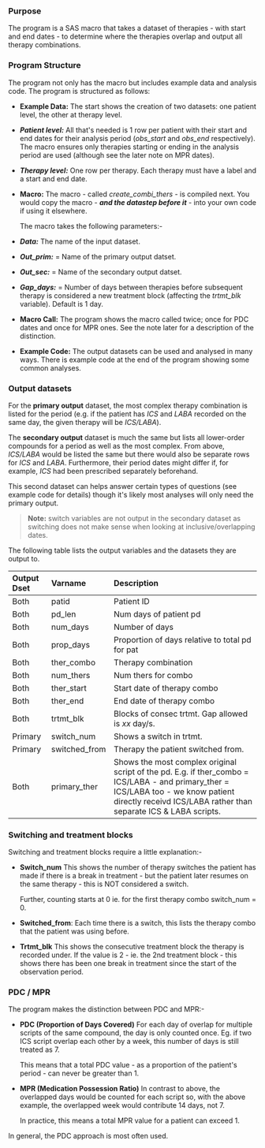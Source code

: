 ### Purpose

The program is a SAS macro that takes a dataset of therapies - with start and end dates - to determine where the therapies overlap and output all therapy combinations.  

### Program Structure
The program not only has the macro but includes example data and analysis code.  The program is structured as follows:

+ **Example Data:**  The start shows the creation of two datasets: one patient level, the other at therapy level.

 + ***Patient level:*** All that's needed is 1 row per patient with their start and end dates for their analysis period (*obs_start* and *obs_end* respectively).
 The macro ensures only therapies starting or ending in the analysis period are used (although see the later note on MPR dates).

 + ***Therapy level:***  One row per therapy.  Each therapy must have a label and a start and end date.

+ **Macro:**  The macro - called *create_combi_thers* - is compiled next.  You would copy the macro - ***and the datastep before it*** - into your own code if using it elsewhere.
  
  The macro takes the following parameters:-
 + ***Data:*** The name of the input dataset.
 + ***Out_prim:*** = Name of the primary output datset.
 + ***Out_sec:*** = Name of the secondary output datset.
 + ***Gap_days:*** = Number of days between therapies before subsequent therapy is considered a new treatment block (affecting the *trtmt_blk* variable).  Default is 1 day.

+ **Macro Call:** The program shows the macro called twice; once for PDC dates and once for MPR ones.  See the note later for a description of the distinction.
+ **Example Code:** The output datasets can be used and analysed in many ways.  There is example code at the end of the program showing some common analyses.   

### Output datasets

For the **primary output** dataset, the most complex therapy combination is listed for the period (e.g. if the patient has *ICS* and *LABA* recorded on the same day, the given therapy will be *ICS/LABA*).

The **secondary output** dataset is much the same but lists all lower-order compounds for a period as well as the most complex.  From above, *ICS/LABA* would be listed the same but there would also be separate rows for *ICS* and *LABA*.  Furthermore, their period dates might differ if, for example, *ICS* had been prescribed separately beforehand.  

This second dataset can helps answer certain types of questions (see example code for details) though it's likely most analyses will only need the primary output.  

> **Note:** switch variables are not output in the secondary dataset as switching does not make sense when looking at inclusive/overlapping dates.

The following table lists the output variables and the datasets they are output to.

|Output Dset | Varname | Description | 
|:---|:---|:---|
| Both | patid | Patient ID
| Both | pd\_len | Num days of patient pd
| Both |num\_days | Number of days
| Both |prop\_days | Proportion of days relative to total pd for pat
| Both |ther\_combo | Therapy combination
| Both |num\_thers | Num thers for combo
| Both |ther\_start | Start date of therapy combo
| Both |ther\_end |  End date of therapy combo
| Both |trtmt\_blk | Blocks of consec trtmt. Gap allowed is *xx* day/s.
| Primary |switch\_num | Shows a switch in trtmt.
| Primary |switched\_from | Therapy the patient switched from.
| Both |primary\_ther | Shows the most complex original script of the pd. E.g. if ther_combo = ICS/LABA - and primary_ther = ICS/LABA too - we know patient directly receivd ICS/LABA rather than separate ICS & LABA scripts.

### Switching and treatment blocks

Switching and treatment blocks require a little explanation:-

+ **Switch\_num**
This shows the number of therapy switches the patient has made if there is a break in treatment - but the patient later resumes on the same therapy - this is NOT considered a switch.

  Further, counting starts at 0 ie. for the first therapy combo switch_num = 0.

+ **Switched_from**: 
Each time there is a switch, this lists the therapy combo that the patient was using before.

+ **Trtmt_blk**
This shows the consecutive treatment block the therapy is recorded under.  If the value is 2 - ie. the 2nd treatment block - this shows there has been one break in treatment since the start of the observation period.

### PDC / MPR

The program makes the distinction between PDC and MPR:-

+ **PDC (Proportion of Days Covered)**
For each day of overlap for multiple scripts of the same compound, the day is only counted once.  Eg. if two ICS script overlap each other by a week, this number of days is still treated as 7.

   This means that a total PDC value - as a proportion of the patient's period - can never be greater than 1.

+ **MPR (Medication Possession Ratio)**
In contrast to above, the overlapped days would be counted for each script so, with the above example, the overlapped week would contribute 14 days, not 7.

  In practice, this means a total MPR value for a patient can exceed 1.

In general, the PDC approach is most often used.